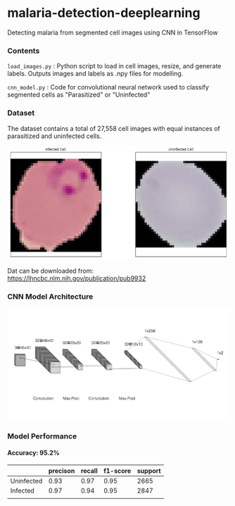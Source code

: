 # malaria-detection-deeplearning
Detecting malaria from segmented cell images using CNN in TensorFlow

### Contents

`load_images.py` : Python script to load in cell images, resize, and generate labels. Outputs images and labels as .npy files for modelling.

`cnn_model.py` : Code for convolutional neural network used to classify segmented cells as "Parasitized" or "Uninfected"


### Dataset

The dataset contains a total of 27,558 cell images with equal instances of parasitized and uninfected cells.

<p align="center">
<img src="cell.png">
</p>

Dat can be downloaded from: https://lhncbc.nlm.nih.gov/publication/pub9932

### CNN Model Architecture

<p align="center">
<img src="model_architecture.png">
</p>

### Model Performance

#### Accuracy: 95.2%

|            | precison | recall | f1-score | support |
|------------|----------|--------|----------|---------|
| Uninfected | 0.93     | 0.97   | 0.95     | 2665    |
| Infected   | 0.97     | 0.94   | 0.95     | 2847    |
|            |          |        |          |         |
